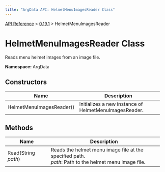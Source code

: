 ```yaml
---
title: "ArgData API: HelmetMenuImagesReader Class"
---
```


[API Reference](/argdata/api/) &gt; [0.19.1](/argdata/api/0.19.1/) &gt; HelmetMenuImagesReader

# HelmetMenuImagesReader Class

Reads menu helmet images from an image file.

**Namespace:** ArgData

## Constructors

<table class="table table-bordered table-striped ">
<thead>
  <tr>
    <th>Name</th>
    <th>Description</th>
  </tr>
</thead>
<tbody>
  <tr>
    <td>HelmetMenuImagesReader()</td>
    <td>Initializes a new instance of HelmetMenuImagesReader.</td>
  </tr>
</tbody>
</table>


## Methods

<table class="table table-bordered table-striped ">
<thead>
  <tr>
    <th>Name</th>
    <th>Description</th>
  </tr>
</thead>
<tbody>
  <tr>
    <td>Read(String <em>path</em>)</td>
    <td>Reads the helmet menu image file at the specified path.<br /><em>path</em>: Path to the helmet menu image file.<br /></td>
  </tr>
</tbody>
</table>


